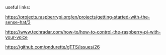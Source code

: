 useful links:

https://projects.raspberrypi.org/en/projects/getting-started-with-the-sense-hat/3

https://www.techradar.com/how-to/how-to-control-the-raspberry-pi-with-your-voice

https://github.com/pndurette/gTTS/issues/26
